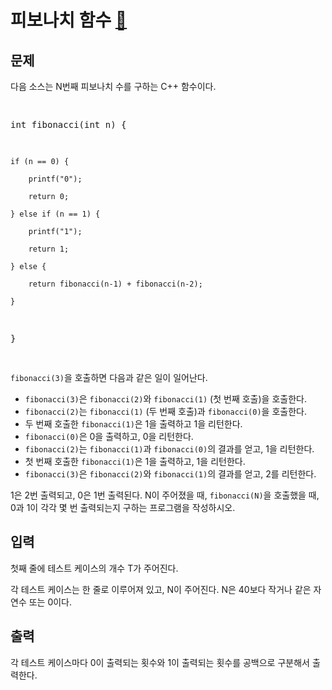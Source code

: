 # 피보나치 함수 [🔗](https://www.acmicpc.net/problem/1003)

## 문제
<p>다음 소스는 N번째 피보나치 수를 구하는 C++ 함수이다.</p>
<pre class="brush:c++; toolbar:false;">
int fibonacci(int n) {
    if (n == 0) {
        printf("0");
        return 0;
    } else if (n == 1) {
        printf("1");
        return 1;
    } else {
        return fibonacci(n‐1) + fibonacci(n‐2);
    }
}
</pre>
<p><code>fibonacci(3)</code>을 호출하면 다음과 같은 일이 일어난다.</p>
<ul>
<li><code>fibonacci(3)</code>은 <code>fibonacci(2)</code>와 <code>fibonacci(1)</code> (첫 번째 호출)을 호출한다.</li>
<li><code>fibonacci(2)</code>는 <code>fibonacci(1)</code> (두 번째 호출)과 <code>fibonacci(0)</code>을 호출한다.</li>
<li>두 번째 호출한 <code>fibonacci(1)</code>은 1을 출력하고 1을 리턴한다.</li>
<li><code>fibonacci(0)</code>은 0을 출력하고, 0을 리턴한다.</li>
<li><code>fibonacci(2)</code>는 <code>fibonacci(1)</code>과 <code>fibonacci(0)</code>의 결과를 얻고, 1을 리턴한다.</li>
<li>첫 번째 호출한 <code>fibonacci(1)</code>은 1을 출력하고, 1을 리턴한다.</li>
<li><code>fibonacci(3)</code>은 <code>fibonacci(2)</code>와 <code>fibonacci(1)</code>의 결과를 얻고, 2를 리턴한다.</li>
</ul>
<p>1은 2번 출력되고, 0은 1번 출력된다. N이 주어졌을 때, <code>fibonacci(N)</code>을 호출했을 때, 0과 1이 각각 몇 번 출력되는지 구하는 프로그램을 작성하시오.</p>

## 입력
<p>첫째 줄에 테스트 케이스의 개수 T가 주어진다.</p>
<p>각 테스트 케이스는 한 줄로 이루어져 있고, N이 주어진다. N은 40보다 작거나 같은 자연수 또는 0이다.</p>

## 출력
<p>각 테스트 케이스마다 0이 출력되는 횟수와 1이 출력되는 횟수를 공백으로 구분해서 출력한다.</p>

